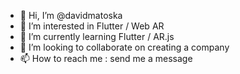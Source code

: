 - 👋 Hi, I’m @davidmatoska
- 👀 I’m interested in Flutter / Web AR
- 🌱 I’m currently learning Flutter / AR.js
- 💞️ I’m looking to collaborate on creating a company
- 📫 How to reach me : send me a message

<!---
davidmatoska/davidmatoska is a ✨ special ✨ repository because its `README.md` (this file) appears on your GitHub profile.
You can click the Preview link to take a look at your changes.
--->
